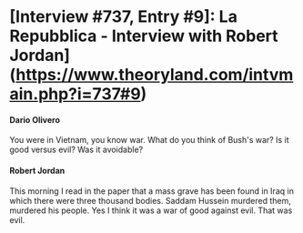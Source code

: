 # [Interview #737, Entry #9]: La Repubblica - Interview with Robert Jordan](https://www.theoryland.com/intvmain.php?i=737#9)

#### Dario Olivero

You were in Vietnam, you know war. What do you think of Bush's war? Is it good versus evil? Was it avoidable?

#### Robert Jordan

This morning I read in the paper that a mass grave has been found in Iraq in which there were three thousand bodies. Saddam Hussein murdered them, murdered his people. Yes I think it was a war of good against evil. That was evil.

